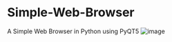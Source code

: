 # Simple-Web-Browser
A Simple Web Browser in Python using PyQT5
![image](https://github.com/user-attachments/assets/94ded653-23d1-4a29-acb9-6594cc96c01a)
